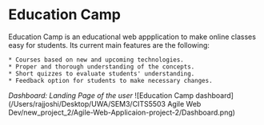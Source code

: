 # Education Camp


Education Camp is an educational web appplication to make online classes easy for students. Its current main features are the following:


    * Courses based on new and upcoming technologies.
    * Proper and thorough understanding of the concepts.
    * Short quizzes to evaluate students' understanding.
    * Feedback option for students to make necessary changes.

*Dashboard: Landing Page of the user*
![Education Camp dashboard](/Users/rajjoshi/Desktop/UWA/SEM3/CITS5503 Agile Web Dev/new_project_2/Agile-Web-Applicaion-project-2/Dashboard.png)